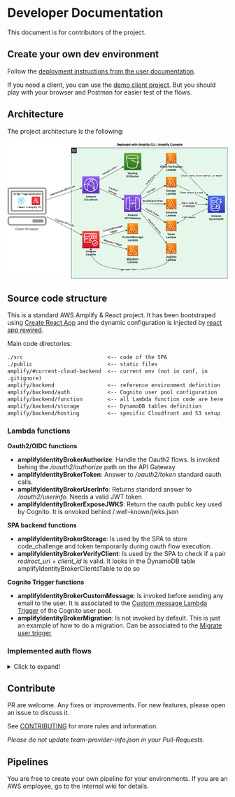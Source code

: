 # Developer Documentation

This document is for contributors of the project.

## Create your own dev environment

Follow the [deployment instructions from the user documentation](https://github.com/awslabs/aws-amplify-identity-broker/blob/master/Documentation/UserDocumentation.md#deployment-instructions).

If you need a client, you can use the [demo client project](https://github.com/awslabs/aws-amplify-identity-broker-client). But you should play with your browser and Postman for easier test of the flows.

## Architecture

The project architecture is the following:

![Projet Architecture Image](Images/DeployedArchitecture.png "Projet Architecture")

## Source code structure

This is a standard AWS Amplify & React project. It has been bootstraped using [Create React App](https://github.com/facebook/create-react-app) and the dynamic configuration is injected by [react app rewired](https://github.com/timarney/react-app-rewired).

Main code directories:

```
./src                           <-- code of the SPA
./public                        <-- static files
amplify/#current-cloud-backend  <-- current env (not in conf, in .gitignore)
amplify/backend                 <-- reference environment definition 
amplify/backend/auth            <-- Cognito user pool configuration
amplify/backend/function        <-- all Lambda function code are here
amplify/backend/storage         <-- DynamoDB tables definition
amplify/backend/hosting         <-- specific Cloudfront and S3 setup
```

### Lambda functions

__Oauth2/OIDC functions__

* __amplifyIdentityBrokerAuthorize__: Handle the Oauth2 flows. Is invoked behing the _/oauth2/authorize_ path on the API Gateway
* __amplifyIdentityBrokerToken__: Answer to _/oauth2/token_ standard oauth calls.
* __amplifyIdentityBrokerUserInfo__: Returns standard answer to _/oauth2/userinfo_. Needs a valid JWT token
* __amplifyIdentityBrokerExposeJWKS__: Return the oauth public key used by Cognito. It is onvoked behind /.well-known/jwks.json

__SPA backend functions__

* __amplifyIdentityBrokerStorage__: Is used by the SPA to store code_challenge and token temporarily during oauth flow execution.
* __amplifyIdentityBrokerVerifyClient__: Is used by the SPA to check if a pair _redirect_uri_ + _client_id_ is valid. It looks in the DynamoDB table amplifyIdentityBrokerClientsTable to do so

__Cognito Trigger functions__

* __amplifyIdentityBrokerCustomMessage__: Is invoked before sending any email to the user. It is associated to the [Custom message Lambda Trigger](https://docs.aws.amazon.com/cognito/latest/developerguide/user-pool-lambda-custom-message.html) of the Cognito user pool.
* __amplifyIdentityBrokerMigration__: Is not invoked by default. This is just an example of how to do a migration. Can be associated to the [Migrate user trigger](https://docs.aws.amazon.com/cognito/latest/developerguide/user-pool-lambda-migrate-user.html)

### Implemented auth flows

<details>
  <summary>Click to expand!</summary>
  
  
  Flow entities are:
  * __User__: the user and his browser
  * __Client Application__: (like the one from our [client demo project](https://github.com/awslabs/aws-amplify-identity-broker-client))
  * __Identity Broker__ : the main project
  * __DynamoDB__: the broker storage layer
  * __Cognito__: The Cognito service and endpoints
  * __Cognito Hosted UI__: (not visible to the user)
  * __Idp__: Any 3rd party idenity provider (in the case of federation)
  
  __PKCE flow__
  
  ![PKCE flow](Images/PKCEFlow.png "PKCE flow")
  
  __Implicit flow__
  
  ![Implicit flow](Images/ImplicitFlow.png "Implicit flow")
  
  _Note: Accordingly to the [what the Oauth2 BCP recommend](https://tools.ietf.org/html/draft-ietf-oauth-security-topics-09#section-2.1.2) we do not return the access_token in that flow but only the id_token._
  
  __IDP federation flow__
  
  ![IDP federation flow](Images/IdPFederation.png "IDP federation flow")
  
  _Note: The end of the flow (the return to the AWS Amplify broker client will be done accordingly to the client selected flow: PKCE or Implicit)_
</details>

## Contribute

PR are welcome. Any fixes or improvements. For new features, please open an issue to discuss it.

See [CONTRIBUTING](../..CONTRIBUTING.md) for more rules and information.

_Please do not update team-provider-info.json in your Pull-Requests._

## Pipelines

You are free to create your own pipeline for your environments.
If you are an AWS employee, go to the internal wiki for details.
